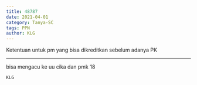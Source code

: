 ```yaml
---
title: 48787
date: 2021-04-01
category: Tanya-SC
tags: PPN
author: KLG
---
```


Ketentuan untuk pm yang bisa dikreditkan sebelum adanya PK

---

bisa mengacu ke uu cika dan pmk 18

`KLG`
